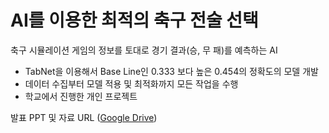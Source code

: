 # AI를 이용한 최적의 축구 전술 선택

축구 시뮬레이션 게임의 정보를 토대로 경기 결과(승, 무 패)를 예측하는 AI

- TabNet을 이용해서 Base Line인 0.333 보다 높은 0.454의 정확도의 모델 개발
- 데이터 수집부터 모델 적용 및 최적화까지 모든 작업을 수행
- 학교에서 진행한 개인 프로젝트

발표 PPT 및 자료 URL
([Google Drive](https://drive.google.com/drive/u/0/folders/1Cx0Ltr_4dD6JdfOpaHdXjI_fFmDZfOwK))
